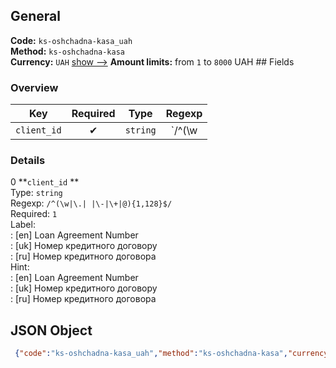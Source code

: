 ## General 
**Code:** `ks-oshchadna-kasa_uah`  
**Method:** `ks-oshchadna-kasa`  
**Currency:** `UAH` [show -->]() 
**Amount limits:** from `1`  to `8000`  UAH ## Fields 
### Overview 
|Key|Required|Type|Regexp| 
|:---:|:---:|:---:|:---:| 
|`client_id` |✔ |`string` |`/^(\w|\.| |\-|\+|@){1,128}$/` | 
 
### Details 
0 **`client_id` **  
Type: `string`  
Regexp: `/^(\w|\.| |\-|\+|@){1,128}$/`  
Required: `1`  
Label:  
: [en] Loan Agreement Number  
: [uk] Номер кредитного договору  
: [ru] Номер кредитного договора  
Hint:  
: [en] Loan Agreement Number  
: [uk] Номер кредитного договору  
: [ru] Номер кредитного договора  
## JSON Object 
```json
 {"code":"ks-oshchadna-kasa_uah","method":"ks-oshchadna-kasa","currency":"UAH","fields":[{"key":"client_id","type":"string","label":{"en":"Loan Agreement Number","uk":"\u041d\u043e\u043c\u0435\u0440 \u043a\u0440\u0435\u0434\u0438\u0442\u043d\u043e\u0433\u043e \u0434\u043e\u0433\u043e\u0432\u043e\u0440\u0443","ru":"\u041d\u043e\u043c\u0435\u0440 \u043a\u0440\u0435\u0434\u0438\u0442\u043d\u043e\u0433\u043e \u0434\u043e\u0433\u043e\u0432\u043e\u0440\u0430"},"regexp":"\/^(\\w|\\.| |\\-|\\+|@){1,128}$\/","required":true,"position":1,"hint":{"en":"Loan Agreement Number","uk":"\u041d\u043e\u043c\u0435\u0440 \u043a\u0440\u0435\u0434\u0438\u0442\u043d\u043e\u0433\u043e \u0434\u043e\u0433\u043e\u0432\u043e\u0440\u0443","ru":"\u041d\u043e\u043c\u0435\u0440 \u043a\u0440\u0435\u0434\u0438\u0442\u043d\u043e\u0433\u043e \u0434\u043e\u0433\u043e\u0432\u043e\u0440\u0430"},"example":"11072014-020"}],"amount_min":1,"amount_max":8000}```  

